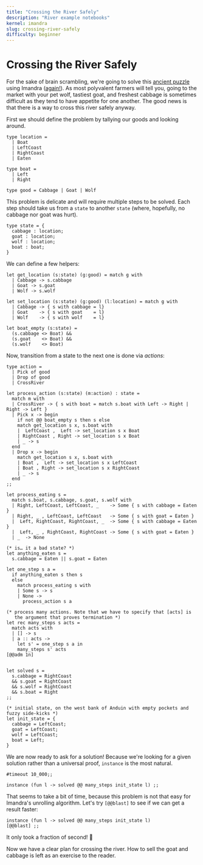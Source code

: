 ```yaml
---
title: "Crossing the River Safely"
description: "River example notebooks"
kernel: imandra
slug: crossing-river-safely
difficulty: beginner
---
```


# Crossing the River Safely

For the sake of brain scrambling, we're going to solve this [ancient puzzle](https://en.wikipedia.org/wiki/Fox,_goose_and_bag_of_beans_puzzle) using Imandra ([again!](https://medium.com/imandra/the-wolf-goat-and-cabbage-exchange-97e7f3ff8d5a)). As most polyvalent farmers will tell you, going to the market with your pet wolf, tastiest goat, and freshest cabbage is sometimes difficult as they tend to have appetite for one another. The good news is that there is a way to cross this river safely anyway.

First we should define the problem by tallying our goods and looking around.

```{.imandra .input}
type location =
  | Boat
  | LeftCoast
  | RightCoast
  | Eaten

type boat =
  | Left
  | Right

type good = Cabbage | Goat | Wolf
```

This problem is delicate and will require multiple steps to be solved. Each step should take us from a `state` to another `state` (where, hopefully, no cabbage nor goat was hurt).

```{.imandra .input}
type state = {
  cabbage : location;
  goat : location;
  wolf : location;
  boat : boat;
}
```

We can define a few helpers:

```{.imandra .input}
let get_location (s:state) (g:good) = match g with
  | Cabbage -> s.cabbage
  | Goat -> s.goat
  | Wolf -> s.wolf

let set_location (s:state) (g:good) (l:location) = match g with
  | Cabbage -> { s with cabbage = l}
  | Goat    -> { s with goat    = l}
  | Wolf    -> { s with wolf    = l}

let boat_empty (s:state) =
  (s.cabbage <> Boat) &&
  (s.goat    <> Boat) &&
  (s.wolf    <> Boat)

```

Now, transition from a state to the next one is done via *actions*:

```{.imandra .input}
type action =
  | Pick of good
  | Drop of good
  | CrossRiver

let process_action (s:state) (m:action) : state =
  match m with
  | CrossRiver -> { s with boat = match s.boat with Left -> Right | Right -> Left }
  | Pick x -> begin
    if not @@ boat_empty s then s else
    match get_location s x, s.boat with
    |  LeftCoast ,  Left -> set_location s x Boat
    | RightCoast , Right -> set_location s x Boat
    | _ -> s
  end
  | Drop x -> begin
    match get_location s x, s.boat with
    | Boat ,  Left -> set_location s x LeftCoast
    | Boat , Right -> set_location s x RightCoast
    | _ -> s
  end
;;

let process_eating s =
  match s.boat, s.cabbage, s.goat, s.wolf with
  | Right, LeftCoast, LeftCoast, _    -> Some { s with cabbage = Eaten }
  | Right, _ , LeftCoast, LeftCoast   -> Some { s with goat = Eaten }
  |  Left, RightCoast, RightCoast, _  -> Some { s with cabbage = Eaten }
  |  Left, _ , RightCoast, RightCoast -> Some { s with goat = Eaten }
  | _  -> None

(* is… it a bad state? *)
let anything_eaten s =
  s.cabbage = Eaten || s.goat = Eaten

let one_step s a =
  if anything_eaten s then s
  else
    match process_eating s with
    | Some s -> s
    | None ->
      process_action s a

(* process many actions. Note that we have to specify that [acts] is
   the argument that proves termination *)
let rec many_steps s acts =
  match acts with
  | [] -> s
  | a :: acts ->
    let s' = one_step s a in
    many_steps s' acts
[@@adm 1n]


let solved s =
  s.cabbage = RightCoast
  && s.goat = RightCoast
  && s.wolf = RightCoast
  && s.boat = Right
;;
```

```{.imandra .input}
(* initial state, on the west bank of Anduin with empty pockets and fuzzy side-kicks *)
let init_state = {
  cabbage = LeftCoast;
  goat = LeftCoast;
  wolf = LeftCoast;
  boat = Left;
}
```

We are now ready to ask for a solution! Because we're looking for a given solution rather than a universal proof, `instance` is the most natural.

```{.imandra .input}
#timeout 10_000;;

instance (fun l -> solved @@ many_steps init_state l) ;;
```

That seems to take a bit of time, because this problem is not that easy for Imandra's unrolling algorithm. Let's try `[@@blast]` to see if we can get a result faster:

```{.imandra .input}
instance (fun l -> solved @@ many_steps init_state l)
[@@blast] ;;
```

It only took a fraction of second! 🎉

Now we have a clear plan for crossing the river. How to sell the goat and cabbage is left as an exercise to the reader.
